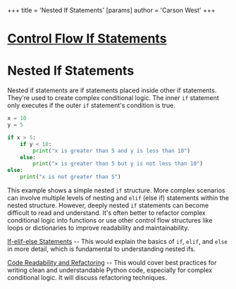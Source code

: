 +++
 title = 'Nested If Statements'
[params]
	author = 'Carson West'
+++
# [Control Flow If Statements](./../control-flow-if-statements/)
# Nested If Statements

Nested if statements are if statements placed inside other if statements.  They're used to create complex conditional logic.  The inner `if` statement only executes if the outer `if` statement's condition is true.

```python
x = 10
y = 5

if x > 5:
    if y < 10:
        print("x is greater than 5 and y is less than 10")
    else:
        print("x is greater than 5 but y is not less than 10")
else:
    print("x is not greater than 5")

```

This example shows a simple nested `if` structure.  More complex scenarios can involve multiple levels of nesting and `elif` (else if) statements within the nested structure.  However, deeply nested `if` statements can become difficult to read and understand. It's often better to refactor complex conditional logic into functions or use other control flow structures like loops or dictionaries to improve readability and maintainability.


[If-elif-else Statements](./../if-elif-else-statements/)  --  This would explain the basics of `if`, `elif`, and `else` in more detail, which is fundamental to understanding nested ifs.

[Code Readability and Refactoring](./../code-readability-and-refactoring/) --  This would cover best practices for writing clean and understandable Python code,  especially for complex conditional logic.  It will discuss refactoring techniques.
